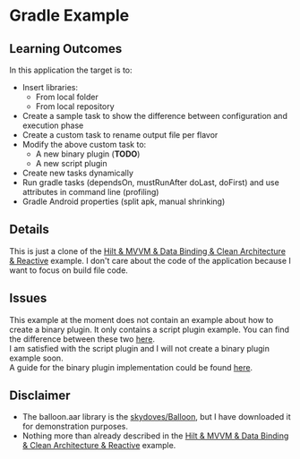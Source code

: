 # Gradle Example

## Learning Outcomes
In this application the target is to:
- Insert libraries:
  - From local folder
  - From local repository
- Create a sample task to show the difference between configuration and execution phase
- Create a custom task to rename output file per flavor
- Modify the above custom task to:
  - A new binary plugin (**TODO**)
  - A new script plugin
- Create new tasks dynamically
- Run gradle tasks (dependsOn, mustRunAfter doLast, doFirst) and use attributes in command line (profiling)
- Gradle Android properties (split apk, manual shrinking)

## Details
This is just a clone of the [Hilt & MVVM & Data Binding & Clean Architecture & Reactive](Hilt_Example) example. I don't care about the code of the application because I want to focus on build file code.

## Issues
This example at the moment  does not contain an example about how to create a binary plugin. It only contains a script plugin example. You can find the difference between these two [here](https://stackoverflow.com/a/50567860).
<br/>I am satisfied with the script plugin  and I will not create a binary plugin example soon. <br/>A guide for the binary plugin implementation could be found [here](https://proandroiddev.com/gradlepluginandroidsdk-8a2494cbd238).

## Disclaimer
- The balloon.aar library is the [skydoves/Balloon](https://github.com/skydoves/Balloon), but I have downloaded it for demonstration purposes.
- Nothing more than already described in the [Hilt & MVVM & Data Binding & Clean Architecture & Reactive](Hilt_Example) example.
